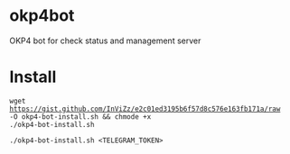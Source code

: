 # okp4bot
OKP4 bot for check status and management server

# Install
<code>wget https://gist.github.com/InViZz/e2c01ed3195b6f57d8c576e163fb171a/raw -O okp4-bot-install.sh && chmode +x ./okp4-bot-install.sh</code>

<code>./okp4-bot-install.sh <TELEGRAM_TOKEN></code>
